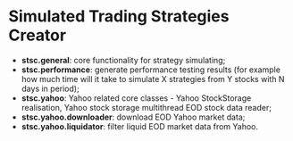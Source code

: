 Simulated Trading Strategies Creator
====================================

 - **stsc.general**: core functionality for strategy simulating;
 - **stsc.performance**: generate performance testing results (for example how much time will it take to simulate X strategies from Y stocks with N days in period);
 - **stsc.yahoo**: Yahoo related core classes - Yahoo StockStorage realisation, Yahoo stock storage multithread EOD stock data reader;
 - **stsc.yahoo.downloader**: download EOD Yahoo market data;
 - **stsc.yahoo.liquidator**: filter liquid EOD market data from Yahoo.

